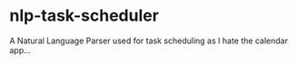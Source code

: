 # nlp-task-scheduler
A Natural Language Parser used for task scheduling as I hate the calendar app...
